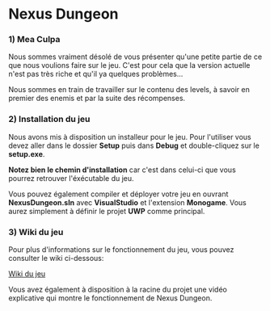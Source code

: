 # Nexus Dungeon

### 1) Mea Culpa

Nous sommes vraiment désolé de vous présenter qu'une petite partie de ce que nous voulions faire sur le jeu. C'est pour cela que la version actuelle n'est pas très riche et qu'il ya quelques problèmes...

Nous sommes en train de travailler sur le contenu des levels, à savoir en premier des enemis et par la suite des récompenses.

### 2) Installation du jeu

Nous avons mis à disposition un installeur pour le jeu. Pour l'utiliser vous devez aller dans le dossier **Setup** puis dans **Debug** et double-cliquez sur le **setup.exe**. 

**Notez bien le chemin d'installation** car c'est dans celui-ci que vous pourrez retrouver l'éxécutable du jeu.

Vous pouvez également compiler et déployer votre jeu en ouvrant **NexusDungeon.sln** avec **VisualStudio** et l'extension **Monogame**. Vous aurez simplement à définir le projet **UWP** comme principal.

### 3) Wiki du jeu

Pour plus d'informations sur le fonctionnement du jeu, vous pouvez consulter le wiki ci-dessous:

[Wiki du jeu](https://gitlab.iut-clermont.uca.fr/projet-realitevirtuelle-2a/nexusdungeon/-/wikis/home)

Vous avez également à disposition à la racine du projet une vidéo explicative qui montre le fonctionnement de Nexus Dungeon.
